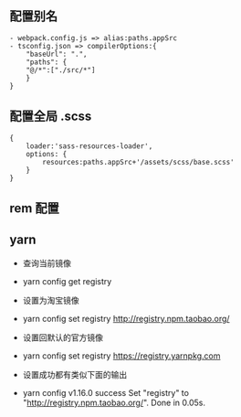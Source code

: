 ## 配置别名

    - webpack.config.js => alias:paths.appSrc
    - tsconfig.json => compilerOptions:{
        "baseUrl": ".",
        "paths": {
        "@/*":["./src/*"]
        }
    }
## 配置全局 .scss

    {
        loader:'sass-resources-loader',
        options: {
            resources:paths.appSrc+'/assets/scss/base.scss'
        }
    }
## rem 配置

## yarn 
 - 查询当前镜像
 - yarn config get registry

 - 设置为淘宝镜像
 - yarn config set registry http://registry.npm.taobao.org/

 - 设置回默认的官方镜像
 - yarn config set registry https://registry.yarnpkg.com

 - 设置成功都有类似下面的输出
 - yarn config v1.16.0
   success Set "registry" to "http://registry.npm.taobao.org/".
   Done in 0.05s.